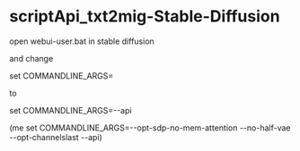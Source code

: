 # scriptApi_txt2mig-Stable-Diffusion

open webui-user.bat in stable diffusion  
  

and change

set COMMANDLINE_ARGS=

to 

set COMMANDLINE_ARGS=--api

(me set COMMANDLINE_ARGS=--opt-sdp-no-mem-attention --no-half-vae --opt-channelslast --api)
